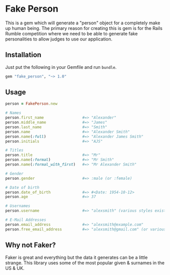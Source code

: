 # Fake Person

This is a gem which will generate a "person" object for a completely make up human being. The primary reason for creating this is gem is for the Rails Rumble competition where we need to be able to generate fake personalities to allow judges to use our application.

## Installation

Just put the following in your Gemfile and run `bundle`.

```ruby
gem "fake_person", "~> 1.0"
```

## Usage

```ruby
person = FakePerson.new

# Names
person.first_name                 #=> "Alexander"
person.middle_name                #=> "James"
person.last_name                  #=> "Smith"
person.name                       #=> "Alexander Smith"
person.name(:full)                #=> "Alexander James Smith"
person.initials                   #=> "AJS"

# Titles
person.title                      #=> "Mr"
person.name(:formal)              #=> "Mr Smith"
person.name(:formal_with_first)   #=> "Mr Alexander Smith"

# Gender
person.gender                     #=> :male (or :female)

# Date of birth
person.date_of_birth              #=> #<Date: 1954-10-12>
person.age                        #=> 37

# Usernames
person.username                   #=> "alexsmith" (various styles exist)

# E-Mail Addresses
person.email_address              #=> "alexsmith@example.com"
person.free_email_address         #=> "alexsmith@gmail.com" (or various other free providers)
```

## Why not Faker?

Faker is great and everything but the data it generates can be a little strange. This library uses some of the most popular given & surnames in the US & UK.

